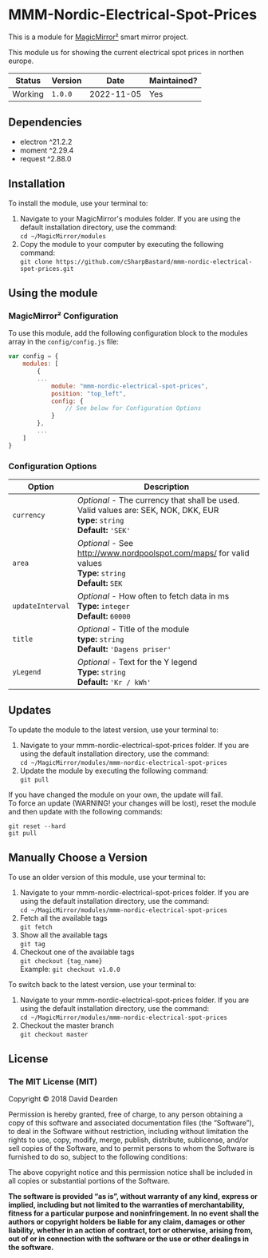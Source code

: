 # MMM-Nordic-Electrical-Spot-Prices

This is a module for [MagicMirror²](https://magicmirror.builders/) smart mirror project.

This module us for showing the current electrical spot prices in northen europe.

| Status  | Version | Date       | Maintained? |
| ------- | ------- | ---------- | ----------- |
| Working | `1.0.0` | 2022-11-05 | Yes         |

## Dependencies
- electron ^21.2.2
- moment ^2.29.4
- request ^2.88.0

## Installation

To install the module, use your terminal to:

1. Navigate to your MagicMirror's modules folder. If you are using the default installation directory, use the command:<br />`cd ~/MagicMirror/modules`
2. Copy the module to your computer by executing the following command:<br />`git clone https://github.com/cSharpBastard/mmm-nordic-electrical-spot-prices.git`

## Using the module

### MagicMirror² Configuration

To use this module, add the following configuration block to the modules array in the `config/config.js` file:

```js
var config = {
    modules: [
        {
        ...
            module: "mmm-nordic-electrical-spot-prices",
            position: "top_left",
            config: {
                // See below for Configuration Options
            }
        },
        ...
    ]
}
```

### Configuration Options

| Option                 | Description                                                                                                                                                                                                                                                                                                                                                                                                                                                                                                                                                                                                                                                                                                                                                                                                                                                                      |
| ---------------------- | -------------------------------------------------------------------------------------------------------------------------------------------------------------------------------------------------------------------------------------------------------------------------------------------------------------------------------------------------------------------------------------------------------------------------------------------------------------------------------------------------------------------------------------------------------------------------------------------------------------------------------------------------------------------------------------------------------------------------------------------------------------------------------------------------------------------------------------------------------------------------------- |
| `currency`             | _Optional_ - The currency that shall be used. Valid values are: SEK, NOK, DKK, EUR<br />**type:** `string`<br />**Default:** `'SEK'`                                                                                                                                                                                                                                                                                                                                                                                                                                                                                                                                                                                                                                                                                                                                             |
| `area`                 | _Optional_ - See http://www.nordpoolspot.com/maps/ for valid values<br />**Type:** `string`<br />**Default:** `SEK`                                                                                                                                                                                                                                                                                                                                                                                                                                                                                                                                                                                                                                                                                                                  |
| `updateInterval`       | _Optional_ - How often to fetch data in ms<br />**Type:** `integer`<br />**Default:** `60000`                                                                                                                                                                                                                                                                                                                                                                                                                                  |
| `title`                | _Optional_ - Title of the module<br />**type:** `string`<br />**Default:** `'Dagens priser'`                                                                                                                                                                                                                                                                                                                                                                                                                                                                                                                                                                                                                                                                                                                               |
| `yLegend`              | _Optional_ - Text for the Y legend<br />**Type:** `string`<br />**Default:** `'Kr / kWh'`                                                                                                                                                                                                                                                                                                                                                                                                                                                                                                                                                                                                                                                                                                                               |

## Updates

To update the module to the latest version, use your terminal to:

1. Navigate to your mmm-nordic-electrical-spot-prices folder. If you are using the default installation directory, use the command:<br />`cd ~/MagicMirror/modules/mmm-nordic-electrical-spot-prices`
2. Update the module by executing the following command:<br />`git pull`

If you have changed the module on your own, the update will fail. <br />To force an update (WARNING! your changes will be lost), reset the module and then update with the following commands:

```
git reset --hard
git pull
```
## Manually Choose a Version

To use an older version of this module, use your terminal to:

1. Navigate to your mmm-nordic-electrical-spot-prices folder. If you are using the default installation directory, use the command:<br>`cd ~/MagicMirror/modules/mmm-nordic-electrical-spot-prices`
2. Fetch all the available tags<br>`git fetch`
3. Show all the available tags<br>`git tag`
4. Checkout one of the available tags<br>`git checkout {tag_name}`<br>Example: `git checkout v1.0.0`

To switch back to the latest version, use your terminal to:

1. Navigate to your mmm-nordic-electrical-spot-prices folder. If you are using the default installation directory, use the command:<br>`cd ~/MagicMirror/modules/mmm-nordic-electrical-spot-prices`
2. Checkout the master branch<br>`git checkout master`

## License

### The MIT License (MIT)

Copyright © 2018 David Dearden

Permission is hereby granted, free of charge, to any person
obtaining a copy of this software and associated documentation
files (the “Software”), to deal in the Software without
restriction, including without limitation the rights to use,
copy, modify, merge, publish, distribute, sublicense, and/or sell
copies of the Software, and to permit persons to whom the
Software is furnished to do so, subject to the following
conditions:

The above copyright notice and this permission notice shall be
included in all copies or substantial portions of the Software.

**The software is provided “as is”, without warranty of any kind, express or implied, including but not limited to the warranties of merchantability, fitness for a particular purpose and noninfringement. In no event shall the authors or copyright holders be liable for any claim, damages or other liability, whether in an action of contract, tort or otherwise, arising from, out of or in connection with the software or the use or other dealings in the software.**
